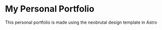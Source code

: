 # My Personal Portfolio

This personal portfolio is made using the neobrutal design template in Astro
